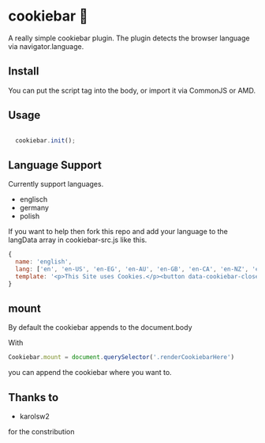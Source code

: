 # cookiebar 🍪

A really simple cookiebar plugin. The plugin detects the browser language via navigator.language.


## Install

You can put the script tag into the body, or import it via CommonJS or AMD.

## Usage

``` javascript

  cookiebar.init();

```

## Language Support

Currently support languages. 

- englisch
- germany
- polish

If you want to help then fork this repo and add your language to
the langData array in cookiebar-src.js like this.

``` javascript
{
  name: 'english',
  lang: ['en', 'en-US', 'en-EG', 'en-AU', 'en-GB', 'en-CA', 'en-NZ', 'en-IE', 'en-ZA', 'en-JM', 'en-BZ', 'en-TT'],
  template: '<p>This Site uses Cookies.</p><button data-cookiebar-close>Accept!</button>'
}
```

## mount

By default the cookiebar appends to the document.body

With

``` javascript
Cookiebar.mount = document.querySelector('.renderCookiebarHere')
```

you can append the cookiebar where you want to.

## Thanks to

- karolsw2

for the constribution
